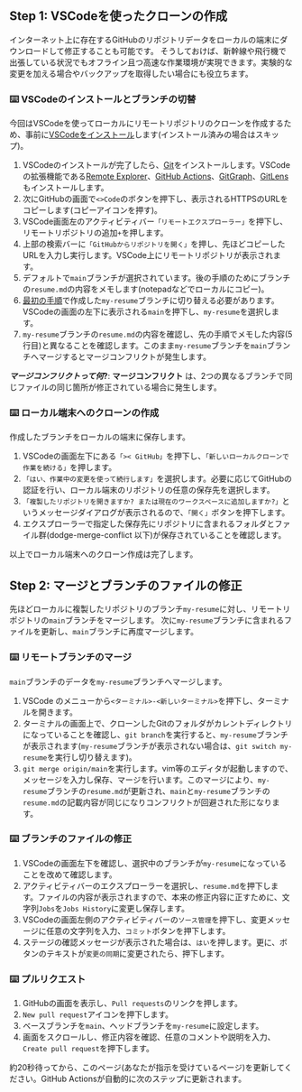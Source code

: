 

## Step 1: VSCodeを使ったクローンの作成

インターネット上に存在するGitHubのリポジトリデータをローカルの端末にダウンロードして修正することも可能です。
そうしておけば、新幹線や飛行機で出張している状況でもオフライン且つ高速な作業環境が実現できます。実験的な変更を加える場合やバックアップを取得したい場合にも役立ちます。

### :keyboard: VSCodeのインストールとブランチの切替

今回はVSCodeを使ってローカルにリモートリポジトリのクローンを作成するため、事前に[VSCodeをインストール](https://azure.microsoft.com/ja-jp/products/visual-studio-code)します(インストール済みの場合はスキップ)。

1. VSCodeのインストールが完了したら、[Git](https://git-scm.com/)をインストールします。VSCodeの拡張機能である[Remote Explorer](https://marketplace.visualstudio.com/items?itemName=ms-vscode.remote-explorer)、[GitHub Actions](https://marketplace.visualstudio.com/items?itemName=GitHub.vscode-github-actions)、[GitGraph](https://marketplace.visualstudio.com/items?itemName=mhutchie.git-graph)、[GitLens](https://marketplace.visualstudio.com/items?itemName=eamodio.gitlens)もインストールします。
1. 次にGitHubの画面で`<>Code`のボタンを押下し、表示されるHTTPSのURLをコピーします(コピーアイコンを押す)。
1. VSCode画面左のアクティビティバー`「リモートエクスプローラー」`を押下し、リモートリポジトリの追加`+`を押します。
1. 上部の検索バーに`「GitHubからリポジトリを開く」`を押し、先ほどコピーしたURLを入力し実行します。VSCode上にリモートリポジトリが表示されます。
1. デフォルトで`main`ブランチが選択されています。後の手順のためにブランチの`resume.md`の内容をメモします(notepadなどでローカルにコピー)。
1. [最初の手順](https://github.com/kuboctopus/dodge-merge-conflict/blob/main/README.md)で作成した`my-resume`ブランチに切り替える必要があります。VSCodeの画面の左下に表示される`main`を押下し、`my-resume`を選択します。
1. `my-resume`ブランチの`resume.md`の内容を確認し、先の手順でメモした内容(5行目)と異なることを確認します。このまま`my-resume`ブランチを`main`ブランチへマージするとマージコンフリクトが発生します。

**_マージコンフリクトって何_?**: **マージコンフリクト** は、2つの異なるブランチで同じファイルの同じ箇所が修正されている場合に発生します。

### :keyboard: ローカル端末へのクローンの作成

作成したブランチをローカルの端末に保存します。

1. VSCodeの画面左下にある`「>< GitHub」`を押下し、`「新しいローカルクローンで作業を続ける」`を押します。
1. `「はい、作業中の変更を使って続行します」`を選択します。必要に応じてGitHubの認証を行い、ローカル端末のリポジトリの任意の保存先を選択します。
1. `「複製したリポジトリを開きますか? または現在のワークスペースに追加しますか?」`というメッセージダイアログが表示されるので、`「開く」`ボタンを押下します。
1. エクスプローラーで指定した保存先にリポジトリに含まれるフォルダとファイル群(dodge-merge-conflict 以下)が保存されていることを確認します。

以上でローカル端末へのクローン作成は完了します。

## Step 2: マージとブランチのファイルの修正

先ほどローカルに複製したリポジトリのブランチ`my-resume`に対し、リモートリポジトリの`main`ブランチをマージします。
次に`my-resume`ブランチに含まれるファイルを更新し、`main`ブランチに再度マージします。

### :keyboard: リモートブランチのマージ

`main`ブランチのデータを`my-resume`ブランチへマージします。

1. VSCode のメニューから`<ターミナル>-<新しいターミナル>`を押下し、ターミナルを開きます。
1. ターミナルの画面上で、クローンしたGitのフォルダがカレントディレクトリになっていることを確認し、`git branch`を実行すると、`my-resume`ブランチが表示されます(`my-resume`ブランチが表示されない場合は、`git switch my-resume`を実行し切り替えます)。
1. `git merge origin/main`を実行します。vim等のエディタが起動しますので、メッセージを入力し保存、マージを行います。このマージにより、`my-resume`ブランチの`resume.md`が更新され、`main`と`my-resume`ブランチの`resume.md`の記載内容が同じになりコンフリクトが回避された形になります。

### :keyboard: ブランチのファイルの修正

1. VSCodeの画面左下を確認し、選択中のブランチが`my-resume`になっていることを改めて確認します。
1. アクティビティバーのエクスプローラーを選択し、`resume.md`を押下します。ファイルの内容が表示されますので、本来の修正内容に正すために、文字列`Jobs`を`Jobs History`に変更し保存します。
1. VSCodeの画面左側のアクティビティバーの`ソース管理`を押下し、変更メッセージに任意の文字列を入力、`コミット`ボタンを押下します。
1. ステージの確認メッセージが表示された場合は、`はい`を押します。更に、ボタンのテキストが`変更の同期`に変更されたら、押下します。

### :keyboard: プルリクエスト

1. GitHubの画面を表示し、`Pull requests`のリンクを押します。
1. `New pull request`アイコンを押下します。
1. ベースブランチを`main`、ヘッドブランチを`my-resume`に設定します。
1. 画面をスクロールし、修正内容を確認、任意のコメントや説明を入力、`Create pull request`を押下します。

約20秒待ってから、このページ(あなたが指示を受けているページ)を更新してください。GitHub Actionsが自動的に次のステップに更新されます。



